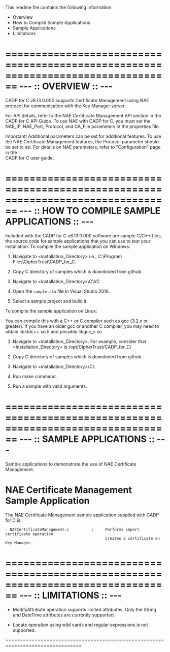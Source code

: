 This readme file contains the following information:

 - Overview
 - How to Compile Sample Applications
 - Sample Applications
 - Limitations

================================================================================
                            --- :: OVERVIEW :: ---
================================================================================

CADP for C v8.13.0.000 supports Certificate Management using NAE protocol for 
communication with the Key Manager server.

For API details, refer to the NAE Certificate Management API section in the CADP for C
API Guide. To use NAE with CADP for C, you must set the NAE_IP, NAE_Port,
Protocol, and CA_File parameters in the properties file.

Important! Additional parameters can be set for additional features. To use the 
NAE Certificate Management features, the Protocol parameter should be set to ssl.
For details on NAE parameters, refer to "Configuration" page in the  
CADP for C user guide.

================================================================================
              --- :: HOW TO COMPILE SAMPLE APPLICATIONS :: ---
================================================================================

Included with the CADP for C v8.13.0.000 software are sample C/C++ files, the
source code for sample applications that you can use to test your installation. 
To compile the sample application on Windows:

1. Navigate to <installation_Directory> i.e., C:\Program Files\CipherTrust\CADP_for_C\.

2. Copy C directory of samples which is downloded from github.

3. Navigate to <installation_Directory>\C\VC

4. Open the `sample.sln` file in Visual Studio 2010.

5. Select a sample project and build it.


To compile the sample application on Linux:

You can compile this with a C++ or C compiler such as gcc (3.2.x or greater).
If you have an older gcc or another C compiler, you may need to obtain 
libstdc++.so.5 and possibly libgcc_s.so

1. Navigate to <installation_Directory>. For example, 
   consider that <installation_Directory> is /opt/CipherTrust/CADP_for_C/

2. Copy C directory of samples which is downloded from github.

3. Navigate to <installation_Directory>/C/.

4. Run make command.

5. Run a sample with valid arguments.

================================================================================
                        --- :: SAMPLE APPLICATIONS :: ---
================================================================================

Sample applications to demonstrate the use of NAE Certificate Management.

   NAE Certificate Management Sample Application
   =====================================
   The NAE Certificate Management sample application supplied with CADP for C
   is:

    - NAECertificateManagement.c          :     Performs import certificate operation.
                                                Creates a certificate on Key Manager.

================================================================================
                             --- :: LIMITATIONS :: ---
================================================================================

 - ModifyAttribute operation supports limited attributes. Only the String and 
   DateTime attributes are currently supported.

 - Locate operation using wild cards and regular expressions is not supported.

================================================================================